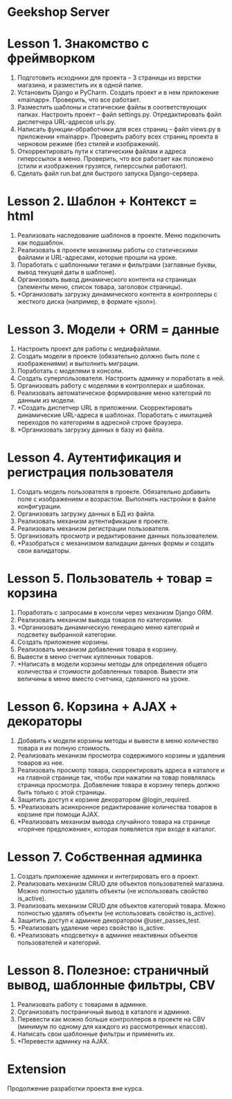 # Geekshop Server

# Lesson 1. Знакомство с фреймворком
1. Подготовить исходники для проекта – 3 страницы из верстки магазина, и разместить их в одной папке.
2. Установить Django и PyCharm. Создать проект и в нем приложение «mainapp». Проверить, что все работает.
3. Разместить шаблоны и статические файлы в соответствующих папках. Настроить проект – файл settings.py. Отредактировать файл диспетчера URL-адресов urls.py.
4. Написать функции-обработчики для всех страниц – файл views.py в приложении «mainapp». Проверить работу всех страниц проекта в черновом режиме (без стилей и изображений).
5. Откорректировать пути к статическим файлам и адреса гиперссылок в меню. Проверить, что все работает как положено (стили и изображения грузятся, гиперссылки работают).
6. Сделать файл run.bat для быстрого запуска Django-сервера.

# Lesson 2. Шаблон + Контекст = html

1. Реализовать наследование шаблонов в проекте. Меню подключить как подшаблон.
2. Реализовать в проекте механизмы работы со статическими файлами и URL-адресами, которые прошли на уроке.
3. Поработать с шаблонными тегами и фильтрами (заглавные буквы, вывод текущей даты в шаблоне).
4. Организовать вывод динамического контента на страницах (элементы меню, список товара, заголовок страницы).
5. *Организовать загрузку динамического контента в контроллеры с жесткого диска (например, в формате «json»).

# Lesson 3. Модели + ORM = данные

1. Настроить проект для работы с медиафайлами.
2. Создать модели в проекте (обязательно должно быть поле с изображениями) и выполнить миграции.
3. Поработать с моделями в консоли.
4. Создать суперпользователя. Настроить админку и поработать в ней.
5. Организовать работу с моделями в контроллерах и шаблонах.
6. Реализовать автоматическое формирование меню категорий по данным из модели.
7. *Создать диспетчер URL в приложении. Скорректировать динамические URL-адреса в шаблонах. Поработать с имитацией переходов по категориям в адресной строке браузера.
8. *Организовать загрузку данных в базу из файла.

# Lesson 4. Аутентификация и регистрация пользователя
1. Создать модель пользователя в проекте. Обязательно добавить поле с изображением и возрастом. Выполнить настройки в файле конфигурации.
2. Организовать загрузку данных в БД из файла.
3. Реализовать механизм аутентификации в проекте.
4. Реализовать механизм регистрации пользователя.
5. Организовать просмотр и редактирование данных пользователем.
6. *Разобраться с механизмом валидации данных формы и создать свои валидаторы.

# Lesson 5. Пользователь + товар = корзина
1. Поработать с запросами в консоли через механизм Django ORM.
2. Реализовать механизм вывода товаров по категориям.
3. *Организовать динамическую генерацию меню категорий и подсветку выбранной категории.
4. Создать приложение корзины.
5. Реализовать механизм добавления товара в корзину.
6. Вывести в меню счетчик купленных товаров.
7. *Написать в модели корзины методы для определения общего количества и стоимости добавленных товаров. Вывести эти величины в меню вместо счетчика, сделанного на уроке.

# Lesson 6. Корзина + AJAX + декораторы
1. Добавить к модели корзины методы и вывести в меню количество товара и их полную стоимость.
2. Реализовать механизм просмотра содержимого корзины и удаления товаров из нее.
3. Реализовать просмотр товара, скорректировать адреса в каталоге и на главной странице так, чтобы при нажатии на товар появлялась страница просмотра. Добавление товара в корзину теперь должно быть только с этой страницы.
4. Защитить доступ к корзине декоратором @login_required.
5. *Реализовать асинхронное редактирование количества товаров в корзине при помощи AJAX.
6. *Реализовать механизм вывода случайного товара на странице «горячее предложение», которая появляется при входе в каталог.

# Lesson 7. Собственная админка
1. Создать приложение админки и интегрировать его в проект.
2. Реализовать механизм CRUD для объектов пользователей магазина. Можно полностью удалять объекты (не использовать свойство is_active).
3. Реализовать механизм CRUD для объектов категорий товара. Можно полностью удалять объекты (не использовать свойство is_active).
4. Защитить доступ к админке декоратором @user_passes_test.
5. *Реализовать удаление через свойство is_active.
6. *Реализовать «подсветку» в админке неактивных объектов пользователей и категорий.

# Lesson 8. Полезное: страничный вывод, шаблонные фильтры, CBV
1. Реализовать работу с товарами в админке.
2. Организовать постраничный вывод в каталоге и админке.
3. Перевести как можно больше контроллеров в проекте на CBV (минимум по одному для каждого из рассмотренных классов).
4. Написать свои шаблонные фильтры и применить их.
5. *Перевести админку на AJAX.

# Extension
Продолжение разработки проекта вне курса.
